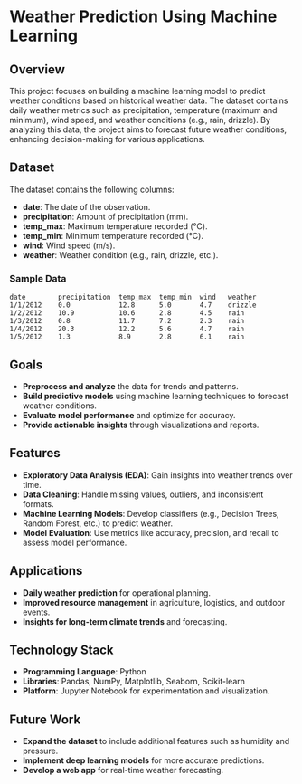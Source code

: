 # Weather Prediction Using Machine Learning

## Overview
This project focuses on building a machine learning model to predict weather conditions based on historical weather data. The dataset contains daily weather metrics such as precipitation, temperature (maximum and minimum), wind speed, and weather conditions (e.g., rain, drizzle). By analyzing this data, the project aims to forecast future weather conditions, enhancing decision-making for various applications.

## Dataset
The dataset contains the following columns:
- **date**: The date of the observation.
- **precipitation**: Amount of precipitation (mm).
- **temp_max**: Maximum temperature recorded (°C).
- **temp_min**: Minimum temperature recorded (°C).
- **wind**: Wind speed (m/s).
- **weather**: Weather condition (e.g., rain, drizzle, etc.).

### Sample Data
```plaintext
date        precipitation  temp_max  temp_min  wind   weather
1/1/2012    0.0            12.8      5.0       4.7    drizzle
1/2/2012    10.9           10.6      2.8       4.5    rain
1/3/2012    0.8            11.7      7.2       2.3    rain
1/4/2012    20.3           12.2      5.6       4.7    rain
1/5/2012    1.3            8.9       2.8       6.1    rain
```

## Goals
- **Preprocess and analyze** the data for trends and patterns.
- **Build predictive models** using machine learning techniques to forecast weather conditions.
- **Evaluate model performance** and optimize for accuracy.
- **Provide actionable insights** through visualizations and reports.

## Features
- **Exploratory Data Analysis (EDA)**: Gain insights into weather trends over time.
- **Data Cleaning**: Handle missing values, outliers, and inconsistent formats.
- **Machine Learning Models**: Develop classifiers (e.g., Decision Trees, Random Forest, etc.) to predict weather.
- **Model Evaluation**: Use metrics like accuracy, precision, and recall to assess model performance.

## Applications
- **Daily weather prediction** for operational planning.
- **Improved resource management** in agriculture, logistics, and outdoor events.
- **Insights for long-term climate trends** and forecasting.

## Technology Stack
- **Programming Language**: Python
- **Libraries**: Pandas, NumPy, Matplotlib, Seaborn, Scikit-learn
- **Platform**: Jupyter Notebook for experimentation and visualization.

## Future Work
- **Expand the dataset** to include additional features such as humidity and pressure.
- **Implement deep learning models** for more accurate predictions.
- **Develop a web app** for real-time weather forecasting.
